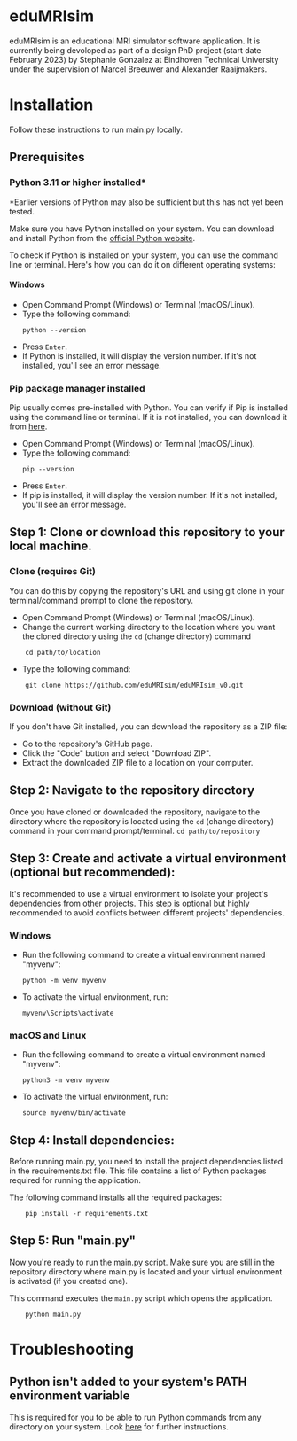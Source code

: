 # eduMRIsim

eduMRIsim is an educational MRI simulator software application. It is currently being devoloped as part of a design PhD project (start date February 2023) by Stephanie Gonzalez at Eindhoven Technical University under the supervision of Marcel Breeuwer and Alexander Raaijmakers. 

# Installation

Follow these instructions to run main.py locally. 

## Prerequisites
### Python 3.11 or higher installed*
*Earlier versions of Python may also be sufficient but this has not yet been tested. 

Make sure you have Python installed on your system. You can download and install Python from the [official Python website](https://www.python.org/downloads/). 

To check if Python is installed on your system, you can use the command line or terminal. Here's how you can do it on different operating systems:

#### Windows
   - Open Command Prompt (Windows) or Terminal (macOS/Linux).
   - Type the following command:
     ```
     python --version
     ```
   - Press `Enter`.
   - If Python is installed, it will display the version number. If it's not installed, you'll see an error message.




### Pip package manager installed
 Pip usually comes pre-installed with Python. You can verify if Pip is installed using the command line or terminal. If it is not installed, you can download it from [here](https://pypi.org/project/pip/). 

   - Open Command Prompt (Windows) or Terminal (macOS/Linux).
   - Type the following command:
     ```
     pip --version
     ```
   - Press `Enter`.
   - If pip is installed, it will display the version number. If it's not installed, you'll see an error message.

## Step 1: Clone or download this repository to your local machine. 

### Clone (requires Git)
You can do this by copying the repository's URL and using git clone in your terminal/command prompt to clone the repository. 
- Open Command Prompt (Windows) or Terminal (macOS/Linux).
- Change the current working directory to the location where you want the cloned directory using the `cd` (change directory) command
``` 
    cd path/to/location
```
- Type the following command:
```
    git clone https://github.com/eduMRIsim/eduMRIsim_v0.git
```

### Download (without Git)
If you don't have Git installed, you can download the repository as a ZIP file:

- Go to the repository's GitHub page.
- Click the "Code" button and select "Download ZIP".
- Extract the downloaded ZIP file to a location on your computer.


## Step 2: Navigate to the repository directory

Once you have cloned or downloaded the repository, navigate to the directory where the repository is located using the `cd` (change directory) command in your command prompt/terminal.
    ```
    cd path/to/repository ```

## Step 3: Create and activate a virtual environment (optional but recommended):
It's recommended to use a virtual environment to isolate your project's dependencies from other projects. This step is optional but highly recommended to avoid conflicts between different projects' dependencies.

### Windows
   - Run the following command to create a virtual environment named "myvenv":
     ```
     python -m venv myvenv
     ```

   - To activate the virtual environment, run:
     ```
     myvenv\Scripts\activate
     ```

### macOS and Linux
   - Run the following command to create a virtual environment named "myvenv":
     ```
     python3 -m venv myvenv
     ```
   - To activate the virtual environment, run:
     ```
     source myvenv/bin/activate
     ```

## Step 4: Install dependencies:
Before running main.py, you need to install the project dependencies listed in the requirements.txt file. This file contains a list of Python packages required for running the application.

The following command installs all the required packages:
```
    pip install -r requirements.txt
```

## Step 5: Run "main.py"
Now you're ready to run the main.py script. Make sure you are still in the repository directory where main.py is located and your virtual environment is activated (if you created one).

This command executes the `main.py` script which opens the application.
```
    python main.py
```


# Troubleshooting

## Python isn't added to your system's PATH environment variable 
This is required for you to be able to run Python commands from any directory on your system. Look [here](https://realpython.com/add-python-to-path/) for further instructions.
